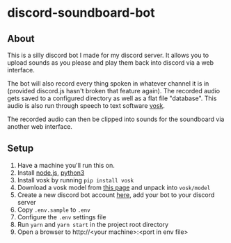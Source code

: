 # discord-soundboard-bot
## About
This is a silly discord bot I made for my discord server. It allows you to upload sounds as you please and play them back into discord via a web interface.

The bot will also record every thing spoken in whatever channel it is in (provided discord.js hasn't broken that feature again). The recorded audio gets saved to a configured directory as well as a flat file "database". This audio is also run through speech to text software [vosk](https://github.com/alphacep/vosk-api).

The recorded audio can then be clipped into sounds for the soundboard via another web interface.

## Setup
1. Have a machine you'll run this on.
2. Install [node.js](https://nodejs.org/), [python3](https://www.python.org/)
3. Install vosk by running `pip install vosk`
4. Download a vosk model from [this page](https://alphacephei.com/vosk/models.html) and unpack into `vosk/model`
5. Create a new discord bot account [here](https://discord.com/developers/applications), add your bot to your discord server
6. Copy `.env.sample` to `.env`
7. Configure the `.env` settings file
8. Run `yarn` and `yarn start` in the project root directory
9. Open a browser to http://\<your machine>:\<port in env file>
